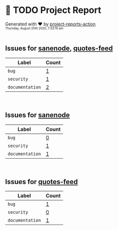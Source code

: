 # :crystal_ball: TODO Project Report  
  
Generated with :heart: by [project-reports-action](https://github.com/bryanmacfarlane/project-reports-action)  
<sub><sup>Thursday, August 20th 2020, 7:33:10 am</sup></sub>  
  &nbsp;  
## Issues for [sanenode](https://github.com/bryanmacfarlane/sanenode), [quotes-feed](https://github.com/bryanmacfarlane/quotes-feed)
| Label           | Count                                         |
| --------------- | --------------------------------------------- |
| `bug`           | [1](./issues-bug-1597937596.999.md)           |
| `security`      | [1](./issues-security-1597937596.999.md)      |
| `documentation` | [2](./issues-documentation-1597937596.999.md) |
&nbsp;  
## Issues for [sanenode](https://github.com/bryanmacfarlane/sanenode)
| Label           | Count                                         |
| --------------- | --------------------------------------------- |
| `bug`           | [0](./issues-bug-1597937597.005.md)           |
| `security`      | [1](./issues-security-1597937597.005.md)      |
| `documentation` | [1](./issues-documentation-1597937597.005.md) |
&nbsp;  
## Issues for [quotes-feed](https://github.com/bryanmacfarlane/quotes-feed)
| Label           | Count                                         |
| --------------- | --------------------------------------------- |
| `bug`           | [1](./issues-bug-1597937597.008.md)           |
| `security`      | [0](./issues-security-1597937597.008.md)      |
| `documentation` | [1](./issues-documentation-1597937597.008.md) |

